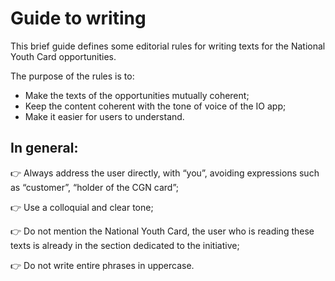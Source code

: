 # Guide to writing

This brief guide defines some editorial rules for writing texts for the National Youth Card opportunities.

The purpose of the rules is to:

* Make the texts of the opportunities mutually coherent;
* Keep the content coherent with the tone of voice of the IO app;
* Make it easier for users to understand.

## In general:

:point_right: Always address the user directly, with “you”, avoiding expressions such as “customer”, “holder of the CGN card”;

:point_right: Use a colloquial and clear tone;

:point_right: Do not mention the National Youth Card, the user who is reading these texts is already in the section dedicated to the initiative;

:point_right: Do not write entire phrases in uppercase.